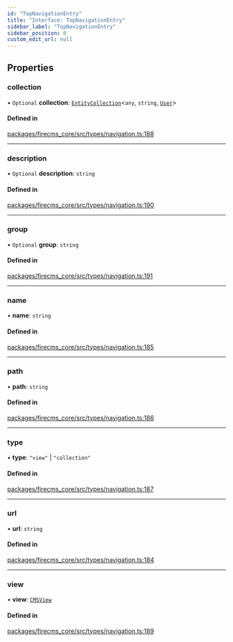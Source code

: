 ```yaml
---
id: "TopNavigationEntry"
title: "Interface: TopNavigationEntry"
sidebar_label: "TopNavigationEntry"
sidebar_position: 0
custom_edit_url: null
---
```


## Properties

### collection

• `Optional` **collection**: [`EntityCollection`](EntityCollection.md)\<`any`, `string`, [`User`](../types/User.md)\>

#### Defined in

[packages/firecms_core/src/types/navigation.ts:188](https://github.com/FireCMSco/firecms/blob/d45f3739/packages/firecms_core/src/types/navigation.ts#L188)

___

### description

• `Optional` **description**: `string`

#### Defined in

[packages/firecms_core/src/types/navigation.ts:190](https://github.com/FireCMSco/firecms/blob/d45f3739/packages/firecms_core/src/types/navigation.ts#L190)

___

### group

• `Optional` **group**: `string`

#### Defined in

[packages/firecms_core/src/types/navigation.ts:191](https://github.com/FireCMSco/firecms/blob/d45f3739/packages/firecms_core/src/types/navigation.ts#L191)

___

### name

• **name**: `string`

#### Defined in

[packages/firecms_core/src/types/navigation.ts:185](https://github.com/FireCMSco/firecms/blob/d45f3739/packages/firecms_core/src/types/navigation.ts#L185)

___

### path

• **path**: `string`

#### Defined in

[packages/firecms_core/src/types/navigation.ts:186](https://github.com/FireCMSco/firecms/blob/d45f3739/packages/firecms_core/src/types/navigation.ts#L186)

___

### type

• **type**: ``"view"`` \| ``"collection"``

#### Defined in

[packages/firecms_core/src/types/navigation.ts:187](https://github.com/FireCMSco/firecms/blob/d45f3739/packages/firecms_core/src/types/navigation.ts#L187)

___

### url

• **url**: `string`

#### Defined in

[packages/firecms_core/src/types/navigation.ts:184](https://github.com/FireCMSco/firecms/blob/d45f3739/packages/firecms_core/src/types/navigation.ts#L184)

___

### view

• **view**: [`CMSView`](CMSView.md)

#### Defined in

[packages/firecms_core/src/types/navigation.ts:189](https://github.com/FireCMSco/firecms/blob/d45f3739/packages/firecms_core/src/types/navigation.ts#L189)
